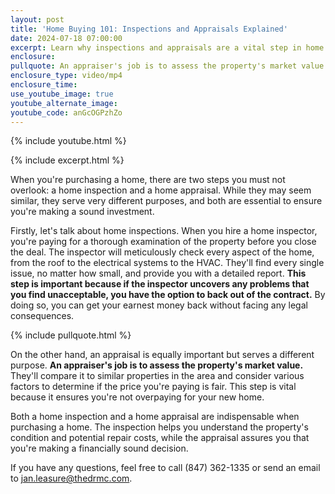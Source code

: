 ```yaml
---
layout: post
title: 'Home Buying 101: Inspections and Appraisals Explained'
date: 2024-07-18 07:00:00
excerpt: Learn why inspections and appraisals are a vital step in home buying.
enclosure:
pullquote: An appraiser's job is to assess the property's market value.
enclosure_type: video/mp4
enclosure_time:
use_youtube_image: true
youtube_alternate_image:
youtube_code: anGcOGPzhZo
---
```

{% include youtube.html %}

{% include excerpt.html %}

When you're purchasing a home, there are two steps you must not overlook: a home inspection and a home appraisal. While they may seem similar, they serve very different purposes, and both are essential to ensure you're making a sound investment.

Firstly, let's talk about home inspections. When you hire a home inspector, you're paying for a thorough examination of the property before you close the deal. The inspector will meticulously check every aspect of the home, from the roof to the electrical systems to the HVAC. They'll find every single issue, no matter how small, and provide you with a detailed report. **This step is important because if the inspector uncovers any problems that you find unacceptable, you have the option to back out of the contract.** By doing so, you can get your earnest money back without facing any legal consequences.

{% include pullquote.html %}

On the other hand, an appraisal is equally important but serves a different purpose. **An appraiser's job is to assess the property's market value.** They'll compare it to similar properties in the area and consider various factors to determine if the price you're paying is fair. This step is vital because it ensures you're not overpaying for your new home.

Both a home inspection and a home appraisal are indispensable when purchasing a home. The inspection helps you understand the property's condition and potential repair costs, while the appraisal assures you that you're making a financially sound decision.

If you have any questions, feel free to call (847) 362-1335 or send an email to [jan.leasure@thedrmc.com](mailto:jan.leasure@thedrmc.com).